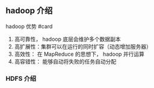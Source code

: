 
## hadoop 介绍
hadoop 优势 #card 
1. 高可靠性， hadoop 底层会维护多个数据副本
2. 高扩展性：集群可以在运行的同时扩容（动态增加服务器）
3. 高效性： 在 MapReduce 的思想下， hadoop 并行运算
4. 高容错性： 能够自动将失败的任务自动分配

### HDFS 介绍
